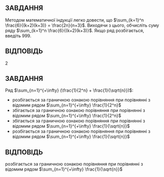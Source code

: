 ## ЗАВДАННЯ

Методом математичної індукції легко довести, що $\sum_{k=1}^n \frac{6}{(k+2)(k+3)} = \frac{2n}{n+3}$. Виходячи з цього, обчисліть суму ряду $\sum_{k=1}^n \frac{6}{(k+2)(k+3)}$. Якщо ряд розбігається, введіть 999.

## ВІДПОВІДЬ

2

## ЗАВДАННЯ

Ряд $\sum_{n=1}^{+\infty} (\frac{1}{2^n} + \frac{1}{\sqrt{n}})$:

- розбігається за граничною ознакою порівняння при порівнянні з відомим рядом $\sum_{n=1}^{+\infty} \frac{1}{2^n}$
- збігається за граничною ознакою порівняння при порівнянні з відомим рядом $\sum_{n=1}^{+\infty} \frac{1}{2^n}$
- збігається за граничною ознакою порівняння при порівнянні з відомим рядом $\sum_{n=1}^{+\infty} \frac{1}{\sqrt{n}}$
- розбігається за граничною ознакою порівняння при порівнянні з відомим рядом $\sum_{n=1}^{+\infty} \frac{1}{\sqrt{n}}$

## ВІДПОВІДЬ

розбігається за граничною ознакою порівняння при порівнянні з відомим рядом $\sum_{n=1}^{+\infty} \frac{1}{\sqrt{n}}$

